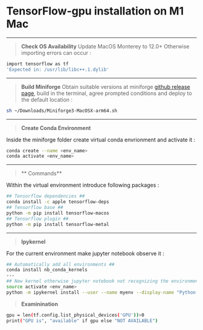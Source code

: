# TensorFlow-gpu installation on M1 Mac
---
>**Check OS Availability**
Update MacOS Monterey to 12.0+ Otherwise importing errors can occur : 


```sh
import tensorflow as tf
'Expected in: /usr/lib/libc++.1.dylib'
```
---
>**Build Miniforge**
Obtain suitable versions at miniforge [github release page](https://github.com/conda-forge/miniforge/releases), build in the terminal, agree prompted conditions and deploy to the default location :
```sh
sh ~/Downloads/Miniforge3-MacOSX-arm64.sh
```
---
>**Create Conda Environment**


Inside the miniforge folder create virtual conda envrionment and activate it :
```sh
conda create --name <env_name>
conda activate <env_name>
```
---
>** Commands**


Within the virtual environment introduce following packages : 
```sh
## Tensorflow dependencies ##
conda install -c apple tensorflow-deps
## Tensorflow base ##
python -m pip install tensorflow-macos
## Tensorflow plugin ##
python -m pip install tensorflow-metal
```
---
>**Ipykernel**


For the current environment make jupyter notebook observe it : 
```sh
## Automatically add all environments ##
conda install nb_conda_kernels
---
## New kernel otherwise jupyter notebook not recognizing the environment ##
source activate <env_name>
python -m ipykernel install --user --name myenv --display-name "Python (myenv)"
```
>**Examinination**


```sh
gpu = len(tf.config.list_physical_devices('GPU'))>0
print("GPU is", "available" if gpu else "NOT AVAILABLE")
```
